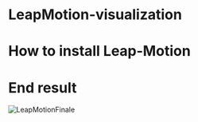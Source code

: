 # LeapMotion-visualization


# How to install Leap-Motion


# End result

![LeapMotionFinale](https://user-images.githubusercontent.com/53980377/171489874-0093fcab-7846-4301-8f88-bf2916c3373f.gif)

